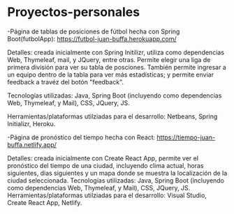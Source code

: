 # Proyectos-personales
-Página de tablas de posiciones de fútbol hecha con Spring Boot(futbolApp): https://futbol-juan-buffa.herokuapp.com/ 

Detalles: creada inicialmente con Spring Initilizr, utiliza como dependencias Web, Thymeleaf, mail, y JQuery, entre otras. Permite elegir una liga de primera división para ver su  tabla de posciones. También permite ingresar a un equipo dentro de la tabla para ver más estadísticas; y permite enviar feedback a travéz del botón "feedback".

Tecnologías utilizadas: Java, Spring Boot (incluyendo como dependencias Web, Thymeleaf, y Mail), CSS, JQuery, JS.

Herramientas/plataformas utilziadas para el desarrollo: Netbeans, Spring Initializr, Heroku.
  
-Página de pronóstico del tiempo hecha con React: https://tiempo-juan-buffa.netlify.app/

Detalles: creada inicialmente con Create React App, permite ver el pronóstico del tiempo de una ciudad, incluyendo clima actual, horas siguientes, dias siguientes y un mapa       donde se muestra la localización de la ciudad seleccionada. 
Tecnologías utilizadas: Java, Spring Boot (incluyendo como dependencias Web, Thymeleaf, y Mail), CSS, JQuery, JS.
Herramientas/plataformas utilziadas para el desarrollo: Visual Studio, Create React App, Netlify.

